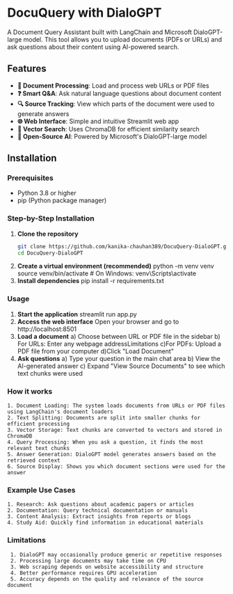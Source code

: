 # DocuQuery with DialoGPT

A Document Query Assistant built with LangChain and Microsoft DialoGPT-large model. This tool allows you to upload documents (PDFs or URLs) and ask questions about their content using AI-powered search.

## Features

- **📄 Document Processing**: Load and process web URLs or PDF files
- **❓ Smart Q&A**: Ask natural language questions about document content
- **🔍 Source Tracking**: View which parts of the document were used to generate answers
- **🌐 Web Interface**: Simple and intuitive Streamlit web app
- **🔄 Vector Search**: Uses ChromaDB for efficient similarity search
- **🤖 Open-Source AI**: Powered by Microsoft's DialoGPT-large model

## Installation

### Prerequisites
- Python 3.8 or higher
- pip (Python package manager)

### Step-by-Step Installation

1. **Clone the repository**
   ```bash
   git clone https://github.com/kanika-chauhan389/DocuQuery-DialoGPT.git
   cd DocuQuery-DialoGPT
2. **Create a virtual environment (recommended)**
   python -m venv venv
source venv/bin/activate  # On Windows: venv\Scripts\activate
3. **Install dependencies**
   pip install -r requirements.txt
   
### Usage
1. **Start the application**
   streamlit run app.py
2. **Access the web interface**
    Open your browser and go to http://localhost:8501
3. **Load a document**
   a) Choose between URL or PDF file in the sidebar
   b) For URLs: Enter any webpage addressLimitations
   c)For PDFs: Upload a PDF file from your computer
   d)Click "Load Document"
4. **Ask questions**
   a) Type your question in the main chat area
   b) View the AI-generated answer
   c) Expand "View Source Documents" to see which text chunks were used

### How it works
    1. Document Loading: The system loads documents from URLs or PDF files using LangChain's document loaders
    2. Text Splitting: Documents are split into smaller chunks for efficient processing
    3. Vector Storage: Text chunks are converted to vectors and stored in ChromaDB
    4. Query Processing: When you ask a question, it finds the most relevant text chunks
    5. Answer Generation: DialoGPT model generates answers based on the retrieved context
    6. Source Display: Shows you which document sections were used for the answer

### Example Use Cases
    1. Research: Ask questions about academic papers or articles
    2. Documentation: Query technical documentation or manuals
    3. Content Analysis: Extract insights from reports or blogs
    4. Study Aid: Quickly find information in educational materials

### Limitations
     1. DialoGPT may occasionally produce generic or repetitive responses
     2. Processing large documents may take time on CPU
     3. Web scraping depends on website accessibility and structure
     4. Better performance requires GPU acceleration
     5. Accuracy depends on the quality and relevance of the source document


  
